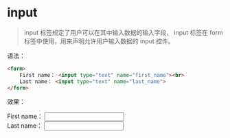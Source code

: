 # input

> input 标签规定了用户可以在其中输入数据的输入字段， input 标签在 form 标签中使用，用来声明允许用户输入数据的 input 控件。

语法：

```html
<form>
    First name： <input type="text" name="first_name"><br>
    Last name： <input type="text" name="last_name">
</form>
```

效果：

<form>
    First name： <input type="text" name="first_name"><br>
    Last name： <input type="text" name="last_name">
</form>
